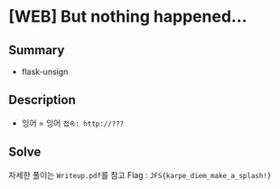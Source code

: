 # [WEB] But nothing happened...
## Summary
* flask-unsign

## Description
* 잉어 = 잉어
`접속: http://???`

## Solve
자세한 풀이는 `Writeup.pdf`를 참고
Flag : `JFS{karpe_diem_make_a_splash!}`
